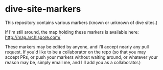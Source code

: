 # dive-site-markers
This repository contains various markers (known or unknown of dive sites.)

If I'm still around, the map holding these markers is available here:
http://map.archisgore.com/

These markers may be edited by anyone, and I'll accept nearly any pull request. If you'd like to be a collaborator on the repo (so that you may accept PRs, or push your markers without waiting around, or whatever your reason may be, simply email me, and I'll add you as a collaborator.)
